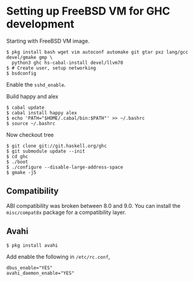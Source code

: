 # Setting up FreeBSD VM for GHC development

Starting with FreeBSD VM image.
```
$ pkg install bash wget vim autoconf automake git gtar pxz lang/gcc devel/gmake gmp \
  python3 ghc hs-cabal-install devel/llvm70
$ # Create user, setup networking
$ bsdconfig
```
Enable the `sshd_enable`.

Build happy and alex
```
$ cabal update
$ cabal install happy alex
$ echo 'PATH="$HOME/.cabal/bin:$PATH"' >> ~/.bashrc
$ source ~/.bashrc
```
Now checkout tree
```
$ git clone git://git.haskell.org/ghc
$ git submodule update --init
$ cd ghc
$ ./boot
$ ./configure --disable-large-address-space
$ gmake -j5
```

## Compatibility

ABI compatibility was broken between 8.0 and 9.0. You can install the
`misc/compat8x` package for a compatibility layer.

## Avahi

```
$ pkg install avahi
```
Add enable the following in `/etc/rc.conf`,
```
dbus_enable="YES"
avahi_daemon_enable="YES"
```
